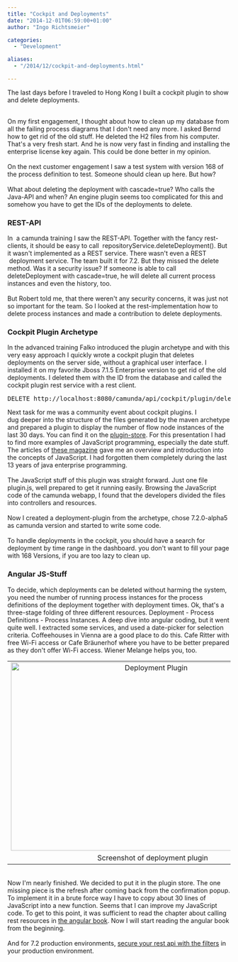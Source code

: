 ```yaml
---
title: "Cockpit and Deployments"
date: "2014-12-01T06:59:00+01:00"
author: "Ingo Richtsmeier"

categories:
  - "Development"

aliases:
  - "/2014/12/cockpit-and-deployments.html"

---
```


The last days before I traveled to Hong Kong I built a cockpit plugin to 
show and delete deployments.<br />
<div>
<br /></div>
<div>
On my first
 engagement, I thought about how to clean up my database from all the 
failing process diagrams that I don't need any more. I asked Bernd how to 
get rid of the old stuff. He deleted the H2 files from his computer. 
That's a very fresh start. And he is now very fast in finding and 
installing the enterprise license key again. This could be done better in my 
opinion.&nbsp;</div>
<div>
<br /></div>
<div>
On the next customer engagement I
 saw a test system with version 168 of the process definition to test. 
Someone should clean up here. But how?</div>
<div>
<br /></div>
<div>
What 
about deleting the deployment with cascade=true? Who calls the Java-API and when? An engine plugin seems too complicated for this and somehow you have to get the IDs of the deployments to delete.</div>
<div>
<h3>
REST-API</h3>
</div>
<div>
In &nbsp;a camunda training I saw the REST-API. Together with the fancy 
rest-clients, it should be easy to call &nbsp;repositoryService.<wbr></wbr>deleteDeployment().
 But it wasn't implemented as a REST service. There wasn't even a REST &nbsp;deployment service. The team built it for 7.2. But they missed the 
delete method. Was it a security issue? If someone is able to call 
deleteDeployment with cascade=true, he will delete all current process 
instances and even the history, too.&nbsp;</div>
<div>
<br /></div>
<div>
But 
Robert told me, that there weren't any security concerns, it was just not so important for the team. So I looked at the rest-implementation how to 
delete process instances and made a contribution to delete deployments.&nbsp;</div>
<div>
<h3>
Cockpit Plugin Archetype</h3>
</div>
<div>
In
 the advanced training Falko introduced the plugin archetype and with this 
very easy approach I quickly wrote a cockpit plugin that deletes 
deployments on the server side, without a graphical user interface. I 
installed it on my favorite Jboss 7.1.5 Enterprise version to get rid of
 the old deployments. I deleted them with the ID from the 
database and called the cockpit plugin rest service with a rest client.&nbsp;</div>
<pre>DELETE http://localhost:8080/camunda/api/cockpit/plugin/delete-deployment/default/pluginDeployment/88771df2-753d-11e4-9987-52ff20524153?cascade=true</pre>
<div>
Next task for me was a community event about cockpit plugins. I dug&nbsp;deeper into the structure of the files generated by the maven archetype and prepared a plugin to display the number of flow node instances of the last 30 days. You can find it on the <a href="http://camunda.org/plugins" target="_blank">plugin-store</a>. For this presentation I had to find more examples of JavaScript programming, especially the date stuff. The articles of <a href="http://shop.heise.de/katalog/ct-programmieren-2014" target="_blank">these magazine</a> gave me an overview and introduction into the concepts of JavaScript. I had forgotten them completely during the last 13 years of java enterprise programming.<br />
<br />
The JavaScript stuff of this plugin was straight forward. Just one file plugin.js, well prepared to get it running easily. Browsing
 the JavaScript code of the camunda webapp, I found that the developers 
divided the files into controllers and resources.<br />
<br />
Now I created a deployment-plugin from the archetype, chose 
7.2.0-alpha5 as camunda version and started to write some code.</div>
<div>
<br /></div>
<div>
To handle deployments in the cockpit, you should have a search for deployment by time range in the <span style="background-color: rgba(255,255,255,0);">dashboard</span>. you don't want to fill your page with 168 Versions, if you are too lazy to clean up.&nbsp;</div>
<div>
<h3>
Angular JS-Stuff</h3>
</div>
<div>
To
 decide, which deployments can be deleted without harming the system, 
you need the number of running process instances for the process 
definitions of the deployment together with deployment times. Ok, that's a
 three-stage folding of three different resources. Deployment - Process 
Definitions - Process Instances. A deep dive into angular coding, but it
 went quite well. I extracted some services, and used a date-picker for selection criteria. Coffeehouses in Vienna are a good place to do this. 
Cafe Ritter with free Wi-Fi access or Cafe Bräunerhof where you have to 
be better prepared as they don't offer Wi-Fi access. Wiener Melange helps 
you, too.</div>
<div>
<table align="center" cellpadding="0" cellspacing="0" class="tr-caption-container" style="margin-left: auto; margin-right: auto; text-align: center;"><tbody>
<tr><td style="text-align: center;"><a href="http://4.bp.blogspot.com/-O5853k-ihUM/VHsDeJ_Tu0I/AAAAAAAAACI/nvgLXokURwo/s1600/screenshot.png" imageanchor="1" style="margin-left: auto; margin-right: auto;"><img alt="Deployment Plugin" border="0" src="http://4.bp.blogspot.com/-O5853k-ihUM/VHsDeJ_Tu0I/AAAAAAAAACI/nvgLXokURwo/s1600/screenshot.png" height="424" title="Deployment Plugin" width="640" /></a></td></tr>
<tr><td class="tr-caption" style="text-align: center;">Screenshot of deployment plugin</td></tr>
</tbody></table>
<br /></div>
<div>
Now I'm nearly finished. We decided to put
 it in the plugin store. The one missing piece is the refresh after 
coming back from the confirmation popup. To implement it in a brute force way I 
have to copy about 30 lines of JavaScript into a new function. Seems 
that I can improve my JavaScript code. <span style="background-color: rgba(255,255,255,0);">To get to this point, it was sufficient to read the chapter about calling rest resources in <a href="http://shop.oreilly.com/product/0636920028055.do" target="_blank">the angular book</a>. Now&nbsp;</span>I will start reading the angular book from the beginning.&nbsp;</div>
<div>
<br /></div>
<div>
And for 7.2 production environments, <a href="http://docs.camunda.org/7.1/api-references/rest/#overview-configuring-authentication" target="_blank">secure your rest api with the filters</a> in your production environment.</div>
